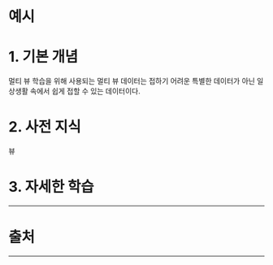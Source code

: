# 예시

# 1. 기본 개념

멀티 뷰 학습을 위해 사용되는 멀티 뷰 데이터는 접하기 어려운 특별한 데이터가 아닌 일상생활 속에서 쉽게 접할 수 있는 데이터이다.

# 2. 사전 지식

뷰

# 3. 자세한 학습

---

# 출처

---

[](https://www.google.com/url?sa=t&rct=j&q=&esrc=s&source=web&cd=&ved=2ahUKEwj6tdveoOzvAhXK_2EKHQMRBa4QFjABegQIBxAD&url=https%3A%2F%2Fkss.or.kr%2FjounalDown.php%3FIDX%3D4223&usg=AOvVaw2u5mpaqexu82gF9-LVbW1C)